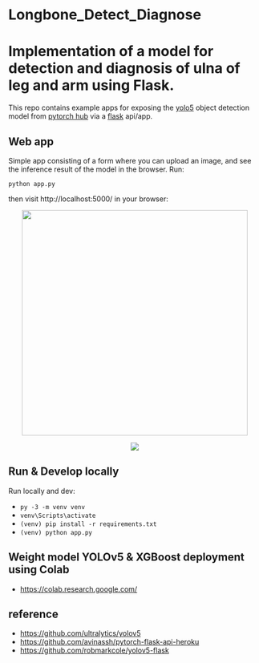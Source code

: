 # Longbone_Detect_Diagnose
# Implementation of a model for detection and diagnosis of ulna of leg and arm using Flask.
This repo contains example apps for exposing the [yolo5](https://github.com/ultralytics/yolov5) object detection model from [pytorch hub](https://pytorch.org/hub/ultralytics_yolov5/) via a [flask](https://flask.palletsprojects.com/en/1.1.x/) api/app.

## Web app
Simple app consisting of a form where you can upload an image, and see the inference result of the model in the browser. Run:

`python app.py`

then visit http://localhost:5000/ in your browser:

<p align="center">
<img src="https://github.com/robmarkcole/yolov5-flask/blob/master/docs/app_form.jpg" width="450">
</p>

<p align="center">
<img src="https://github.com/robmarkcole/yolov5-flask/blob/master/docs/app_result.jpg width="450">
</p>


## Run & Develop locally
Run locally and dev:
* `py -3 -m venv venv`
* `venv\Scripts\activate`
* `(venv) pip install -r requirements.txt`
* `(venv) python app.py`

## Weight model YOLOv5 & XGBoost deployment using Colab
- https://colab.research.google.com/


## reference
- https://github.com/ultralytics/yolov5
- https://github.com/avinassh/pytorch-flask-api-heroku
- https://github.com/robmarkcole/yolov5-flask
